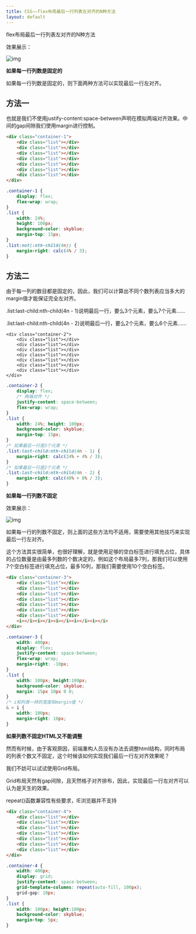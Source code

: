 ```yaml
---
title: CSS——flex布局最后一行列表左对齐的N种方法
layout: default
---
```


flex布局最后一行列表左对齐的N种方法

效果展示：

![img](https://cdn.guoxiangchao.com/images/2126761-20200828160045141-11547674.png)

<!-- more -->

**如果每一行列数是固定的**

如果每一行列数是固定的，则下面两种方法可以实现最后一行左对齐。

## 方法一

也就是我们不使用justify-content:space-between声明在模拟两端对齐效果。中间的gap间隙我们使用margin进行控制。


```html
<div class="container-1">
    <div class="list"></div>
    <div class="list"></div>
    <div class="list"></div>
    <div class="list"></div>
    <div class="list"></div>
    <div class="list"></div>
    <div class="list"></div>
</div>
```

```css
.container-1 {
    display: flex;
    flex-wrap: wrap;
}
.list {
	width: 24%; 
    height: 100px;
    background-color: skyblue;
    margin-top: 15px;
}
.list:not(:nth-child(4n)) {
	margin-right: calc(4% / 3);
}
```



## 方法二

由于每一列的数目都是固定的，因此，我们可以计算出不同个数列表应当多大的margin值才能保证完全左对齐。

.list:last-child:nth-child(4n - 1)说明最后一行，要么3个元素，要么7个元素……

.list:last-child:nth-child(4n - 2)说明最后一行，要么2个元素，要么6个元素……


```
<div class="container-2">
    <div class="list"></div>
    <div class="list"></div>
    <div class="list"></div>
    <div class="list"></div>
    <div class="list"></div>
    <div class="list"></div>
    <div class="list"></div>
</div>
```

```css
.container-2 {
    display: flex;
    /* 两端对齐 */
    justify-content: space-between;
    flex-wrap: wrap;
}
.list {
    width: 24%; height: 100px;
    background-color: skyblue;
    margin-top: 15px;
}
/* 如果最后一行是3个元素 */
.list:last-child:nth-child(4n - 1) {
	margin-right: calc(24% + 4% / 3);
}
/* 如果最后一行是2个元素 */
.list:last-child:nth-child(4n - 2) {
	margin-right: calc(48% + 8% / 3);
}
```

**如果每一行列数不固定**

效果展示：

![img](https://cdn.guoxiangchao.com/images/2126761-20200828160545045-1822245741.png)


如果每一行的列数不固定，则上面的这些方法均不适用，需要使用其他技巧来实现最后一行左对齐。

这个方法其实很简单，也很好理解，就是使用足够的空白标签进行填充占位，具体的占位数量是由最多列数的个数决定的，例如这个布局最多7列，那我们可以使用7个空白标签进行填充占位，最多10列，那我们需要使用10个空白标签。

 

```html
<div class="container-3">
    <div class="list"></div>
    <div class="list"></div>
    <div class="list"></div>
    <div class="list"></div>
    <div class="list"></div>
    <div class="list"></div>
    <div class="list"></div>
    <i></i><i></i><i></i><i></i><i></i>
</div>
```

```css
.container-3 {
    width: 400px;
    display: flex;
    justify-content: space-between;
    flex-wrap: wrap;
    margin-right: -10px;
}
.list {
    width: 100px; height:100px;
    background-color: skyblue;
    margin: 15px 10px 0 0;
}
/* i和列表一样的宽度和margin值 */
& > i {
    width: 100px;
    margin-right: 10px;
}
```



**如果列数不固定HTML又不能调整**

然而有时候，由于客观原因，前端重构人员没有办法去调整html结构，同时布局的列表个数又不固定，这个时候该如何实现我们最后一行左对齐效果呢？

我们不妨可以试试使用Grid布局。

Grid布局天然有gap间隙，且天然格子对齐排布，因此，实现最后一行左对齐可以认为是天生的效果。

repeat()函数兼容性有些要求，IE浏览器并不支持



```html
<div class="container-4">
    <div class="list"></div>
    <div class="list"></div>
    <div class="list"></div>
    <div class="list"></div>
    <div class="list"></div>
    <div class="list"></div>
    <div class="list"></div>
</div>
```



```css
.container-4 {
    width: 400px;
    display: grid;
    justify-content: space-between;
    grid-template-columns: repeat(auto-fill, 100px);
    grid-gap: 10px;
}
.list {
    width: 100px; height:100px;
    background-color: skyblue;
    margin-top: 5px;
}
```

